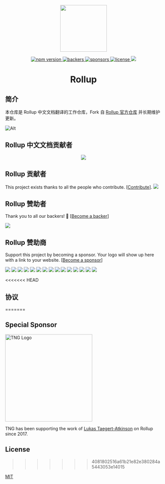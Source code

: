 <p align="center">
	<a href="https://rollupjs.org/"><img src="https://rollupjs.org/rollup-logo.svg" width="150" /></a>
</p>

<p align="center">
  <a href="https://www.npmjs.com/package/rollup">
    <img src="https://img.shields.io/npm/v/rollup.svg" alt="npm version" >
  </a>
  <a href="#backers" alt="sponsors on Open Collective">
      <img src="https://opencollective.com/rollup/backers/badge.svg" alt="backers" >
  </a> 
  <a href="#sponsors" alt="Sponsors on Open Collective">
    <img src="https://opencollective.com/rollup/sponsors/badge.svg" alt="sponsors" >
  </a> 
  <a href="https://github.com/rollup/rollup/blob/master/LICENSE.md">
    <img src="https://img.shields.io/npm/l/rollup.svg" alt="license">
  </a>
  <a href='https://rollup-docs-cn.netlify.app'>
    <img src='https://api.netlify.com/api/v1/badges/f1abf685-0ad9-49d6-a16f-02b2ee7ba2a7/deploy-status'>
  </a>
</p>

<h1 align="center">Rollup</h1>

## 简介

本仓库是 Rollup 中文文档翻译的工作仓库，Fork 自 [Rollup 官方仓库](https://github.com/rollup/rollup) 并长期维护更新。

![Alt](https://repobeats.axiom.co/api/embed/c6ea5931407031ccf67ed8e3cd5a1c608d58de26.svg 'Repobeats analytics image')

## Rollup 中文文档贡献者

<p align="center">
  <a href="https://cdn.jsdelivr.net/gh/rollup/rollup-docs-cn@master/.github-contributors/rollup_rollup-docs-cn.svg">
    <img src="https://cdn.jsdelivr.net/gh/rollup/rollup-docs-cn@master/.github-contributors/rollup_rollup-docs-cn.svg" />
  </a>
</p>

## Rollup 贡献者

This project exists thanks to all the people who contribute. [[Contribute](CONTRIBUTING.md)]. <a href="https://github.com/rollup/rollup/graphs/contributors"><img src="https://opencollective.com/rollup/contributors.svg?width=890" /></a>

## Rollup 赞助者

Thank you to all our backers! 🙏 [[Become a backer](https://opencollective.com/rollup#backer)]

<a href="https://opencollective.com/rollup#backers" target="_blank"><img src="https://opencollective.com/rollup/backers.svg?width=890"></a>

## Rollup 赞助商

Support this project by becoming a sponsor. Your logo will show up here with a link to your website. [[Become a sponsor](https://opencollective.com/rollup#sponsor)]

<a href="https://opencollective.com/rollup/sponsor/0/website" target="_blank"><img src="https://opencollective.com/rollup/sponsor/0/avatar.svg"></a> <a href="https://opencollective.com/rollup/sponsor/1/website" target="_blank"><img src="https://opencollective.com/rollup/sponsor/1/avatar.svg"></a> <a href="https://opencollective.com/rollup/sponsor/2/website" target="_blank"><img src="https://opencollective.com/rollup/sponsor/2/avatar.svg"></a> <a href="https://opencollective.com/rollup/sponsor/3/website" target="_blank"><img src="https://opencollective.com/rollup/sponsor/3/avatar.svg"></a> <a href="https://opencollective.com/rollup/sponsor/4/website" target="_blank"><img src="https://opencollective.com/rollup/sponsor/4/avatar.svg"></a> <a href="https://opencollective.com/rollup/sponsor/5/website" target="_blank"><img src="https://opencollective.com/rollup/sponsor/5/avatar.svg"></a> <a href="https://opencollective.com/rollup/sponsor/6/website" target="_blank"><img src="https://opencollective.com/rollup/sponsor/6/avatar.svg"></a> <a href="https://opencollective.com/rollup/sponsor/7/website" target="_blank"><img src="https://opencollective.com/rollup/sponsor/7/avatar.svg"></a> <a href="https://opencollective.com/rollup/sponsor/8/website" target="_blank"><img src="https://opencollective.com/rollup/sponsor/8/avatar.svg"></a> <a href="https://opencollective.com/rollup/sponsor/9/website" target="_blank"><img src="https://opencollective.com/rollup/sponsor/9/avatar.svg"></a> <a href="https://opencollective.com/rollup/sponsor/10/website" target="_blank"><img src="https://opencollective.com/rollup/sponsor/10/avatar.svg"></a> <a href="https://opencollective.com/rollup/sponsor/11/website" target="_blank"><img src="https://opencollective.com/rollup/sponsor/11/avatar.svg"></a> <a href="https://opencollective.com/rollup/sponsor/12/website" target="_blank"><img src="https://opencollective.com/rollup/sponsor/12/avatar.svg"></a> <a href="https://opencollective.com/rollup/sponsor/13/website" target="_blank"><img src="https://opencollective.com/rollup/sponsor/13/avatar.svg"></a> <a href="https://opencollective.com/rollup/sponsor/14/website" target="_blank"><img src="https://opencollective.com/rollup/sponsor/14/avatar.svg"></a>

<<<<<<< HEAD
## 协议
=======
## Special Sponsor

<a href="https://www.tngtech.com/en/index.html" target="_blank"><img src="https://www.tngtech.com/fileadmin/Public/Images/Logos/TNG_Logo_medium_400x64.svg" alt="TNG Logo" width="280"/></a>

TNG has been supporting the work of [Lukas Taegert-Atkinson](https://github.com/lukastaegert) on Rollup since 2017.

## License
>>>>>>> 4081802516a61b21e82e380284a5443053e14015

[MIT](https://github.com/rollup/rollup/blob/master/LICENSE.md)
